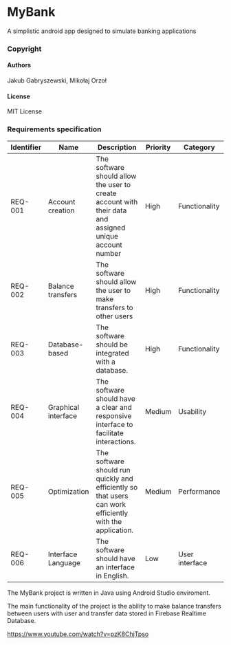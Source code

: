 # MyBank

A simplistic android app designed to simulate banking applications

### Copyright
#### Authors
Jakub Gabryszewski, Mikołaj Orzoł
#### License
MIT License

### Requirements specification
| Identifier | Name | Description | Priority | Category |
| --------------|-------|------|-----------|-----------|
| REQ-001 | Account creation | The software should allow the user to create account with their data and assigned unique account number | High | Functionality |
| REQ-002 | Balance transfers | The software should allow the user to make transfers to other users  | High | Functionality |
| REQ-003 | Database-based | The software should be integrated with a database. | High | Functionality | 
| REQ-004 | Graphical interface | The software should have a clear and responsive interface to facilitate interactions. | Medium | Usability | 
| REQ-005 | Optimization | The software should run quickly and efficiently so that users can work efficiently with the application. | Medium | Performance |
| REQ-006 | Interface Language | The software should have an interface in English. | Low | User interface | User interface | 

The MyBank project is written in Java using Android Studio enviroment.

The main functionality of the project is the ability to make balance transfers between users with user and transfer data stored in Firebase Realtime Database.

https://www.youtube.com/watch?v=pzK8ChjTpso
